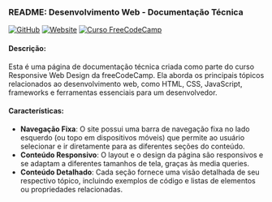 ### README: Desenvolvimento Web - Documentação Técnica
[![GitHub](https://img.shields.io/badge/Visite-Meu%20Perfil-0891B2?style=flat-square&logo=github)](https://github.com/Tgentil)
[![Website](https://img.shields.io/badge/🌍&nbsp;&nbsp;Visite-Website-4285f4?style=flat-square&logo=globe)](https://tgentil.github.io/Documentation-Page/)
[![Curso FreeCodeCamp](https://img.shields.io/badge/FreeCodeCamp-Curso-blue?style=flat-square&logo=freecodecamp)](https://www.freecodecamp.org/learn/2022/responsive-web-design/)


#### Descrição:

Esta é uma página de documentação técnica criada como parte do curso Responsive Web Design da freeCodeCamp. Ela aborda os principais tópicos relacionados ao desenvolvimento web, como HTML, CSS, JavaScript, frameworks e ferramentas essenciais para um desenvolvedor.

#### Características:

- **Navegação Fixa**: O site possui uma barra de navegação fixa no lado esquerdo (ou topo em dispositivos móveis) que permite ao usuário selecionar e ir diretamente para as diferentes seções do conteúdo.
- **Conteúdo Responsivo**: O layout e o design da página são responsivos e se adaptam a diferentes tamanhos de tela, graças às media queries.
- **Conteúdo Detalhado**: Cada seção fornece uma visão detalhada de seu respectivo tópico, incluindo exemplos de código e listas de elementos ou propriedades relacionadas.